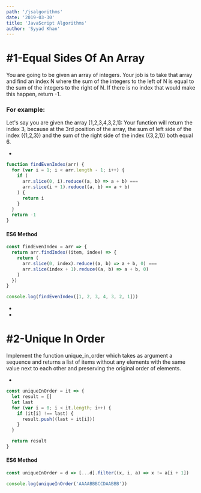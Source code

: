 ```yaml
---
path: '/jsalgorithms'
date: '2019-03-30'
title: 'JavaScript Algorithms'
author: 'Syyad Khan'
---
```


# #1-Equal Sides Of An Array

You are going to be given an array of integers. Your job is to take that array and find an index N where the sum of the integers to the left of N is equal to the sum of the integers to the right of N. If there is no index that would make this happen, return -1.

### For example:

Let's say you are given the array [1,2,3,4,3,2,1]:
Your function will return the index 3, because at the 3rd position of the array, the sum of left side of the index ({1,2,3}) and the sum of the right side of the index ({3,2,1}) both equal 6.

-

```javascript
function findEvenIndex(arr) {
  for (var i = 1; i < arr.length - 1; i++) {
    if (
      arr.slice(0, i).reduce((a, b) => a + b) ===
      arr.slice(i + 1).reduce((a, b) => a + b)
    ) {
      return i
    }
  }
  return -1
}
```

#### ES6 Method

```javascript
const findEvenIndex = arr => {
  return arr.findIndex((item, index) => {
    return (
      arr.slice(0, index).reduce((a, b) => a + b, 0) ===
      arr.slice(index + 1).reduce((a, b) => a + b, 0)
    )
  })
}

console.log(findEvenIndex([1, 2, 3, 4, 3, 2, 1]))
```

-

-

# #2-Unique In Order

Implement the function unique_in_order which takes as argument a sequence and returns a list of items without any elements with the same value next to each other and preserving the original order of elements.

-

```javascript
const uniqueInOrder = it => {
  let result = []
  let last
  for (var i = 0; i < it.length; i++) {
    if (it[i] !== last) {
      result.push((last = it[i]))
    }
  }

  return result
}
```

#### ES6 Method

```javascript
const uniqueInOrder = d => [...d].filter((x, i, a) => x != a[i + 1])

console.log(uniqueInOrder('AAAABBBCCDAABBB'))
```
